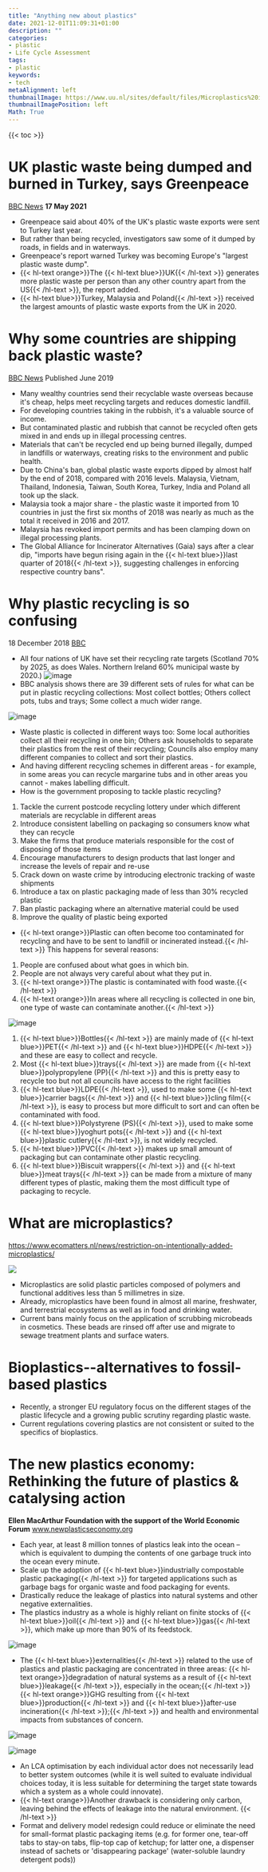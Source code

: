 ```yaml
---
title: "Anything new about plastics"
date: 2021-12-01T11:09:31+01:00
description: ""
categories:
- plastic
- Life Cycle Assessment
tags:
- plastic
keywords:
- tech
metaAlignment: left
thumbnailImage: https://www.uu.nl/sites/default/files/Microplastics%20in%20house%20dust%20%28%40%20Dick.Vethaak%29%20klein.jpg
thumbnailImagePosition: left
Math: True
---
```


<!--more-->
{{< toc >}}

# UK plastic waste being dumped and burned in Turkey, says Greenpeace
[BBC News](https://www.bbc.com/news/uk-57139474?_ga=2.64868781.303243932.1643832699-289407696.1643832699)
**17 May 2021**
* Greenpeace said about 40% of the UK's plastic waste exports were sent to Turkey last year.
* But rather than being recycled, investigators saw some of it dumped by roads, in fields and in waterways.
* Greenpeace's report warned Turkey was becoming Europe's "largest plastic waste dump".
* {{< hl-text orange>}}The {{< hl-text blue>}}UK{{< /hl-text >}} generates more plastic waste per person than any other country apart from the US{{< /hl-text >}}, the report added.
* {{< hl-text blue>}}Turkey, Malaysia and Poland{{< /hl-text >}} received the largest amounts of plastic waste exports from the UK in 2020.
# Why some countries are shipping back plastic waste?
[BBC News](https://www.bbc.com/news/world-48444874)
Published June 2019
* Many wealthy countries send their recyclable waste overseas because it's cheap, helps meet recycling targets and reduces domestic landfill.
* For developing countries taking in the rubbish, it's a valuable source of income.
* But contaminated plastic and rubbish that cannot be recycled often gets mixed in and ends up in illegal processing centres.
* Materials that can't be recycled end up being burned illegally, dumped in landfills or waterways, creating risks to the environment and public health.
* Due to China's ban, global plastic waste exports dipped by almost half by the end of 2018, compared with 2016 levels. Malaysia, Vietnam, Thailand, Indonesia, Taiwan, South Korea, Turkey, India and Poland all took up the slack.
* Malaysia took a major share - the plastic waste it imported from 10 countries in just the first six months of 2018 was nearly as much as the total it received in 2016 and 2017.
* Malaysia has revoked import permits and has been clamping down on illegal processing plants.
* The Global Alliance for Incinerator Alternatives (Gaia) says after a clear dip, "imports have begun rising again in the {{< hl-text blue>}}last quarter of 2018{{< /hl-text >}}, suggesting challenges in enforcing respective country bans".
# Why plastic recycling is so confusing
18 December 2018
[BBC](https://www.bbc.com/news/science-environment-45496884)
* All four nations of UK have set their recycling rate targets (Scotland 70%  by 2025, as does Wales. Northern Ireland 60% municipal waste by 2020.)
![image](https://user-images.githubusercontent.com/65668613/153251814-1fb8a61b-6c2f-4e34-8e89-aca7c035011c.png)
* BBC analysis shows there are 39 different sets of rules for what can be put in plastic recycling collections: Most collect bottles; Others collect pots, tubs and trays; Some collect a much wider range.

![image](https://user-images.githubusercontent.com/65668613/153252447-d3f70520-7325-47dc-9dc6-f47b10cef245.png)

* Waste plastic is collected in different ways too: Some local authorities collect all their recycling in one bin; Others ask households to separate their plastics from the rest of their recycling; Councils also employ many different companies to collect and sort their plastics.
* And having different recycling schemes in different areas - for example, in some areas you can recycle margarine tubs and in other areas you cannot - makes labelling difficult.
* How is the government proposing to tackle plastic recycling?
1. Tackle the current postcode recycling lottery under which different materials are recyclable in different areas
2. Introduce consistent labelling on packaging so consumers know what they can recycle
3. Make the firms that produce materials responsible for the cost of disposing of those items
4. Encourage manufacturers to design products that last longer and increase the levels of repair and re-use
5. Crack down on waste crime by introducing electronic tracking of waste shipments
6. Introduce a tax on plastic packaging made of less than 30% recycled plastic
7. Ban plastic packaging where an alternative material could be used
8. Improve the quality of plastic being exported
* {{< hl-text orange>}}Plastic can often become too contaminated for recycling and have to be sent to landfill or incinerated instead.{{< /hl-text >}} This happens for several reasons:
1. People are confused about what goes in which bin.
2. People are not always very careful about what they put in.
3. {{< hl-text orange>}}The plastic is contaminated with food waste.{{< /hl-text >}}
4. {{< hl-text orange>}}In areas where all recycling is collected in one bin, one type of waste can contaminate another.{{< /hl-text >}}

![image](https://user-images.githubusercontent.com/65668613/153254069-484dd8c9-0a2e-4b96-a64c-cdcffc2a5dc4.png)
1. {{< hl-text blue>}}Bottles{{< /hl-text >}} are mainly made of {{< hl-text blue>}}PET{{< /hl-text >}} and {{< hl-text blue>}}HDPE{{< /hl-text >}} and these are easy to collect and recycle.
2. Most {{< hl-text blue>}}trays{{< /hl-text >}} are made from {{< hl-text blue>}}polypropylene (PP){{< /hl-text >}} and this is pretty easy to recycle too but not all councils have access to the right facilities
3. {{< hl-text blue>}}LDPE{{< /hl-text >}}, used to make some {{< hl-text blue>}}carrier bags{{< /hl-text >}} and {{< hl-text blue>}}cling film{{< /hl-text >}}, is easy to process but more difficult to sort and can often be contaminated with food.
4. {{< hl-text blue>}}Polystyrene (PS){{< /hl-text >}}, used to make some {{< hl-text blue>}}yoghurt pots{{< /hl-text >}} and {{< hl-text blue>}}plastic cutlery{{< /hl-text >}}, is not widely recycled.
5. {{< hl-text blue>}}PVC{{< /hl-text >}} makes up small amount of packaging but can contaminate other plastic recycling.
6. {{< hl-text blue>}}Biscuit wrappers{{< /hl-text >}} and {{< hl-text blue>}}meat trays{{< /hl-text >}} can be made from a mixture of many different types of plastic, making them the most difficult type of packaging to recycle.




# What are microplastics?
https://www.ecomatters.nl/news/restriction-on-intentionally-added-microplastics/

![](https://www.uu.nl/sites/default/files/Microplastics%20in%20house%20dust%20%28%40%20Dick.Vethaak%29%20klein.jpg)


* Microplastics are solid plastic particles composed of polymers and functional additives less than 5 millimetres in size.
* Already, microplastics have been found in almost all marine, freshwater, and terrestrial ecosystems as well as in food and drinking water.
* Current bans mainly focus on the application of scrubbing microbeads in cosmetics. These beads are rinsed off after use and migrate to sewage treatment plants and surface waters.

# Bioplastics--alternatives to fossil-based plastics
* Recently, a stronger EU regulatory focus on the different stages of the plastic lifecycle and a growing public scrutiny regarding plastic waste.
* Current regulations covering plastics are not consistent or suited to the specifics of bioplastics.

# The new plastics economy: Rethinking the future of plastics & catalysing action

**Ellen MacArthur Foundation with the support of the World Economic Forum**
www.newplasticseconomy.org

*  Each year, at least 8 million tonnes of plastics leak into the ocean –
which is equivalent to dumping the contents of one garbage truck into the ocean every minute.
* Scale up the adoption of {{< hl-text blue>}}industrially compostable plastic packaging{{< /hl-text >}} for targeted applications such as garbage bags for organic waste and food packaging for events.
* Drastically reduce the leakage of plastics into natural systems and other negative externalities.
* The plastics industry as a whole is highly reliant on finite stocks of {{< hl-text blue>}}oil{{< /hl-text >}} and {{< hl-text blue>}}gas{{< /hl-text >}}, which make up more than 90% of its feedstock.

![image](https://user-images.githubusercontent.com/65668613/144592480-44a05a72-a3ce-4895-9e9d-ba93b264f151.png)

* The {{< hl-text blue>}}externalities{{< /hl-text >}} related to the use of plastics and plastic packaging are concentrated in three areas: {{< hl-text orange>}}degradation of natural systems as a result of {{< hl-text blue>}}leakage{{< /hl-text >}}, especially in the ocean;{{< /hl-text >}} {{< hl-text orange>}}GHG resulting from {{< hl-text blue>}}production{{< /hl-text >}} and {{< hl-text blue>}}after-use incineration{{< /hl-text >}};{{< /hl-text >}} and health and environmental impacts from substances of concern.

![image](https://user-images.githubusercontent.com/65668613/144593058-aab346a7-d39b-4e35-a567-d0cc76409fa3.png)

![image](https://user-images.githubusercontent.com/65668613/144594091-d9bbfcf6-1053-4f41-aef8-87e8b39830ca.png)

*  An LCA optimisation by each individual actor does not necessarily lead to better system outcomes (while it is well suited to evaluate individual choices today, it is less suitable for determining the target state towards which a system as a whole could innovate).
* {{< hl-text orange>}}Another drawback is considering only carbon, leaving behind the effects of leakage into the natural environment. {{< /hl-text >}}
* Format and delivery model redesign could reduce or eliminate the need for small-format plastic packaging items (e.g. for former one, tear-off tabs to stay-on tabs, flip-top cap of ketchup; for latter one, a dispenser instead of sachets or 'disappearing package' (water-soluble laundry detergent pods))
